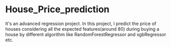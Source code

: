 # House_Price_prediction
It's an advanced regression project. In this project, I predict the price of houses considering all the expected features(around 80) during buying a house by different algorithm like RandomForestRegressor and xgbRegressor etc.
